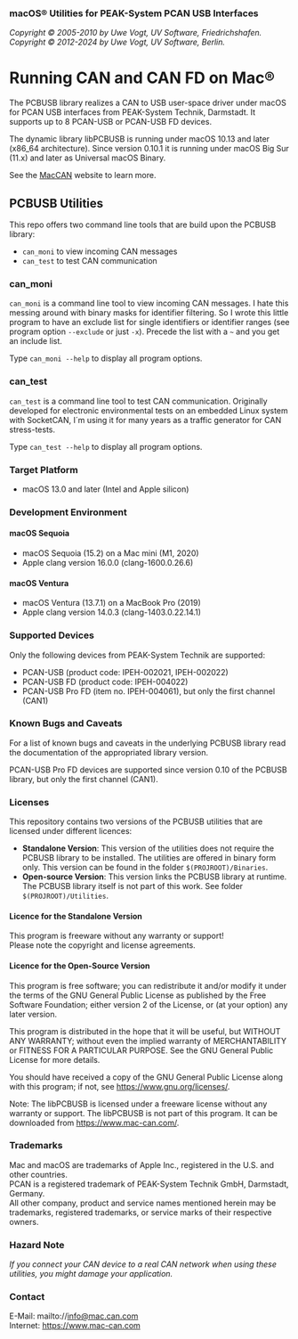 ### macOS&reg; Utilities for PEAK-System PCAN USB Interfaces

*Copyright &copy; 2005-2010 by Uwe Vogt, UV Software, Friedrichshafen.* \
*Copyright &copy; 2012-2024 by Uwe Vogt, UV Software, Berlin.*

# Running CAN and CAN FD on Mac&reg;

The PCBUSB library realizes a CAN to USB user-space driver under macOS for PCAN USB interfaces from PEAK-System Technik, Darmstadt.
It supports up to 8 PCAN-USB or PCAN-USB FD devices.

The dynamic library libPCBUSB is running under macOS 10.13 and later (x86_64 architecture).
Since version 0.10.1 it is running under macOS Big Sur (11.x) and later as Universal macOS Binary.  

See the [MacCAN](https://www.mac-can.com/) website to learn more.

## PCBUSB Utilities

This repo offers two command line tools that are build upon the PCBUSB library:
- `can_moni` to view incoming CAN messages
- `can_test` to test CAN communication

### can_moni

`can_moni` is a command line tool to view incoming CAN messages.
I hate this messing around with binary masks for identifier filtering.
So I wrote this little program to have an exclude list for single identifiers or identifier ranges (see program option `--exclude` or just `-x`).
Precede the list with a `~` and you get an include list.

Type `can_moni --help` to display all program options.

### can_test

`can_test` is a command line tool to test CAN communication.
Originally developed for electronic environmental tests on an embedded Linux system with SocketCAN, I´m using it for many years as a traffic generator for CAN stress-tests.

Type `can_test --help` to display all program options.

### Target Platform

- macOS 13.0 and later (Intel and Apple silicon)

### Development Environment

#### macOS Sequoia

- macOS Sequoia (15.2) on a Mac mini (M1, 2020)
- Apple clang version 16.0.0 (clang-1600.0.26.6)

#### macOS Ventura

- macOS Ventura (13.7.1) on a MacBook Pro (2019)
- Apple clang version 14.0.3 (clang-1403.0.22.14.1)

### Supported Devices

Only the following devices from PEAK-System Technik are supported:
- PCAN-USB (product code: IPEH-002021, IPEH-002022)
- PCAN-USB FD (product code: IPEH-004022)
- PCAN-USB Pro FD (item no. IPEH-004061), but only the first channel (CAN1)

### Known Bugs and Caveats

For a list of known bugs and caveats in the underlying PCBUSB library read the documentation of the appropriated library version.

PCAN-USB Pro FD devices are supported since version 0.10 of the PCBUSB library, but only the first channel (CAN1).

### Licenses

This repository contains two versions of the PCBUSB utilities that are licensed under different licences:
- **Standalone Version**:
  This version of the utilities does not require the PCBUSB library to be installed.
  The utilities are offered in binary form only.
  This version can be found in the folder `$(PROJROOT)/Binaries`.
- **Open-source Version**:
  This version links the PCBUSB library at runtime.
  The PCBUSB library itself is not part of this work.
  See folder `$(PROJROOT)/Utilities`.

#### Licence for the Standalone Version

This program is freeware without any warranty or support! \
Please note the copyright and license agreements.

#### Licence for the Open-Source Version

This program is free software; you can redistribute it and/or modify
it under the terms of the GNU General Public License as published by
the Free Software Foundation; either version 2 of the License, or
(at your option) any later version.

This program is distributed in the hope that it will be useful,
but WITHOUT ANY WARRANTY; without even the implied warranty of
MERCHANTABILITY or FITNESS FOR A PARTICULAR PURPOSE.  See the
GNU General Public License for more details.

You should have received a copy of the GNU General Public License along
with this program; if not, see <https://www.gnu.org/licenses/>.

Note:  The libPCBUSB is licensed under a freeware license without any
warranty or support.  The libPCBUSB is not part of this program.
It can be downloaded from <https://www.mac-can.com/>.

### Trademarks

Mac and macOS are trademarks of Apple Inc., registered in the U.S. and other countries. \
PCAN is a registered trademark of PEAK-System Technik GmbH, Darmstadt, Germany. \
All other company, product and service names mentioned herein may be trademarks, registered trademarks, or service marks of their respective owners.

### Hazard Note

_If you connect your CAN device to a real CAN network when using these utilities, you might damage your application._

### Contact

E-Mail: mailto://info@mac.can.com \
Internet: https://www.mac-can.com
